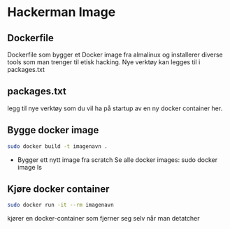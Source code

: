 # Hackerman Image

## Dockerfile

Dockerfile som bygger et Docker image fra almalinux og installerer diverse tools som man trenger til etisk hacking.
Nye verktøy kan legges til i packages.txt

## packages.txt

legg til nye verktøy som du vil ha på startup av en ny docker container her.

## Bygge docker image
``` bash
sudo docker build -t imagenavn .
```
- Bygger ett nytt image fra scratch
Se alle docker images: sudo docker image ls

## Kjøre docker container
``` bash
sudo docker run -it --rm imagenavn
```
kjører en docker-container som fjerner seg selv når man detatcher
